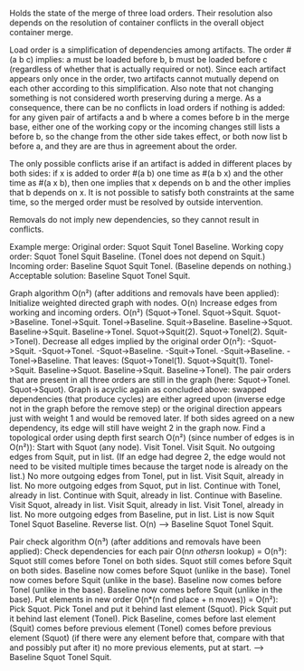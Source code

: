 Holds the state of the merge of three load orders. Their resolution also depends on the resolution of container conflicts in the overall object container merge.

Load order is a simplification of dependencies among artifacts. The order #(a b c) implies: a must be loaded before b, b must be loaded before c (regardless of whether that is actually required or not). Since each artifact appears only once in the order, two artifacts cannot mutually depend on each other according to this simplification. Also note that not changing something is not considered worth preserving during a merge. As a consequence, there can be no conflicts in load orders if nothing is added: for any given pair of artifacts a and b where a comes before b in the merge base, either one of the working copy or the incoming changes still lists a before b, so the change from the other side takes effect, or both now list b before a, and they are are thus in agreement about the order.

The only possible conflicts arise if an artifact is added in different places by both sides: if x is added to order #(a b) one time as #(a b x) and the other time as #(a x b), then one implies that x depends on b and the other implies that b depends on x. It is not possible to satisfy both constraints at the same time, so the merged order must be resolved by outside intervention.

Removals do not imply new dependencies, so they cannot result in conflicts.

Example merge:
Original order: Squot Squit Tonel Baseline.
Working copy order: Squot Tonel Squit Baseline. (Tonel does not depend on Squit.)
Incoming order: Baseline Squot Squit Tonel. (Baseline depends on nothing.)
Acceptable solution: Baseline Squot Tonel Squit.

Graph algorithm O(n²) (after additions and removals have been applied):
Initialize weighted directed graph with nodes. O(n)
Increase edges from working and incoming orders. O(n²)
	(Squot->Tonel. Squot->Squit. Squot->Baseline. Tonel->Squit. Tonel->Baseline. Squit->Baseline.
	Baseline->Squot. Baseline->Squit. Baseline->Tonel. Squot->Squit(2). Squot->Tonel(2). Squit->Tonel).
Decrease all edges implied by the original order O(n²):
	-Squot->Squit. -Squot->Tonel. -Squot->Baseline. -Squit->Tonel. -Squit->Baseline. -Tonel->Baseline.
That leaves: (Squot->Tonel(1). Squot->Squit(1). Tonel->Squit. Baseline->Squot. Baseline->Squit. Baseline->Tonel). The pair orders that are present in all three orders are still in the graph (here: Squot->Tonel. Squot->Squot).
Graph is acyclic again as concluded above: swapped dependencies (that produce cycles) are either agreed upon (inverse edge not in the graph before the remove step) or the original direction appears just with weight 1 and would be removed later. If both sides agreed on a new dependency, its edge will still have weight 2 in the graph now.
Find a topological order using depth first search O(n²) (since number of edges is in O(n²)):
	Start with Squot (any node).
	 Visit Tonel.
	  Visit Squit. No outgoing edges from Squit, put in list.
	  (If an edge had degree 2, the edge would not need to be visited multiple times because the target node is already on the list.)
	  No more outgoing edges from Tonel, put in list.
	 Visit Squit, already in list.
	 No more outgoing edges from Squot, put in list.
	Continue with Tonel, already in list.
	Continue with Squit, already in list.
	Continue with Baseline.
	 Visit Squot, already in list.
	 Visit Squit, already in list.
	 Visit Tonel, already in list.
	 No more outgoing edges from Baseline, put in list.
List is now Squit Tonel Squot Baseline.
Reverse list. O(n)
--> Baseline Squot Tonel Squit.

Pair check algorithm O(n³)  (after additions and removals have been applied):
Check dependencies for each pair O(n*n others*n lookup) = O(n³):
	 Squot still comes before Tonel on both sides.
	  Squot still comes before Squit on both sides.
	  Baseline now comes before Squot (unlike in the base).
	 Tonel now comes before Squit (unlike in the base).
	  Baseline now comes before Tonel (unlike in the base).
	 Baseline now comes before Squit (unlike in the base).
Put elements in new order O(n*(n find place + n moves)) = O(n²):
	Pick Squot.
	Pick Tonel and put it behind last element (Squot).
	Pick Squit put it behind last element (Tonel).
	Pick Baseline,
	 comes before last element (Squit)
	 comes before previous element (Tonel)
	 comes before previous element (Squot)
	 (if there were any element before that, compare with that and possibly put after it)
	 no more previous elements, put at start.
--> Baseline Squot Tonel Squit.